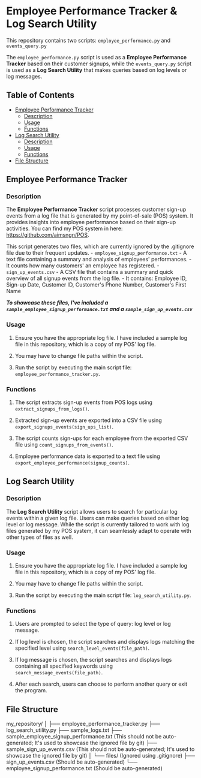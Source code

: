 # Employee Performance Tracker & Log Search Utility

This repository contains two scripts: `employee_performance.py` and `events_query.py`

The `employee_performance.py` script is used as a **Employee Performance Tracker** based on their customer signups, while the `events_query.py` script is used as a **Log Search Utility** that makes queries based on log levels or log messages.

## Table of Contents

- [Employee Performance Tracker](#employee-performance-tracker)
  - [Description](#description)
  - [Usage](#usage)
  - [Functions](#functions)
- [Log Search Utility](#log-search-utility)
  - [Description](#description-1)
  - [Usage](#usage-1)
  - [Functions](#functions-1)
- [File Structure](#file-structure)

<a name="employee-performance-tracker"></a>
## Employee Performance Tracker

<a name="description"></a>
### Description

The **Employee Performance Tracker** script processes customer sign-up events from a log file that is generated by my point-of-sale (POS) system. It provides insights into employee performance based on their sign-up activities. You can find my POS system in here: https://github.com/aimsngn/POS. 

This script generates two files, which are currently ignored by the .gitignore file due to their frequent updates.
    - `employee_signup_performance.txt`
        - A text file containing a summary and analysis of employees' performances.
        - It counts how many customers' an employee has registered.
    - `sign_up_events.csv`
        - A CSV file that contains a summary and quick overview of all signup events from the log file.
        - It contains: Employee ID, Sign-up Date, Customer ID, Customer's Phone Number, Customer's First Name

***To showcase these files, I've included a `sample_employee_signup_performance.txt` and a `sample_sign_up_events.csv`***

<a name="usage"></a>
### Usage

1. Ensure you have the appropriate log file. I have included a sample log file in this repository, which is a copy of my POS' log file.

2. You may have to change file paths within the script.

3. Run the script by executing the main script file: `employee_performance_tracker.py`.

<a name="functions"></a>
### Functions

1. The script extracts sign-up events from POS logs using `extract_signups_from_logs()`.

2. Extracted sign-up events are exported into a CSV file using `export_signups_events(sign_ups_list)`.

3. The script counts sign-ups for each employee from the exported CSV file using `count_signups_from_events()`.

4. Employee performance data is exported to a text file using `export_employee_performance(signup_counts)`.

<a name="log-search-utility"></a>
## Log Search Utility

<a name="description-1"></a>
### Description

The **Log Search Utility** script allows users to search for particular log events within a given log file. Users can make queries based on either log level or log message. While the script is currently tailored to work with log files generated by my POS system, it can seamlessly adapt to operate with other types of files as well.

<a name="usage-1"></a>
### Usage

1. Ensure you have the appropriate log file. I have included a sample log file in this repository, which is a copy of my POS' log file.

2. You may have to change file paths within the script.

3. Run the script by executing the main script file: `log_search_utility.py`.

<a name="functions-1"></a>
### Functions

1. Users are prompted to select the type of query: log level or log message.

2. If log level is chosen, the script searches and displays logs matching the specified level using `search_level_events(file_path)`.

3. If log message is chosen, the script searches and displays logs containing all specified keywords using `search_message_events(file_path)`.

4. After each search, users can choose to perform another query or exit the program.

<a name="file-structure"></a>
## File Structure

my_repository/
│
├── employee_performance_tracker.py
├── log_search_utility.py
├── sample_logs.txt
├── sample_employee_signup_performance.txt (This should not be auto-generated; It's used to showcase the ignored file by git)
├── sample_sign_up_events.csv (This should not be auto-generated; It's used to showcase the ignored file by git)
│
└── files/ (Ignored using .gitignore)
    ├── sign_up_events.csv (Should be auto-generated)
    └── employee_signup_performance.txt (Should be auto-generated)

